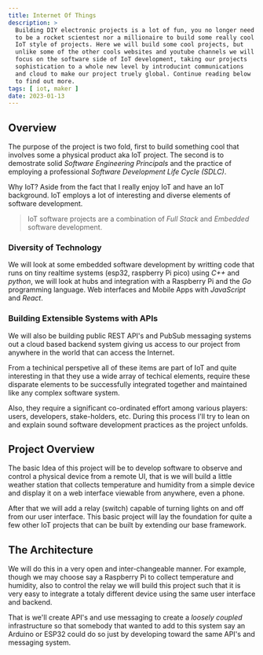```yaml
---
title: Internet Of Things
description: >
  Building DIY electronic projects is a lot of fun, you no longer need
  to be a rocket scientest nor a millionaire to build some really cool
  IoT style of projects. Here we will build some cool projects, but
  unlike some of the other cools websites and youtube channels we will
  focus on the software side of IoT development, taking our projects
  sophistication to a whole new level by introducint communications
  and cloud to make our project truely global. Continue reading below
  to find out more.
tags: [ iot, maker ]
date: 2023-01-13
---
```


## Overview

The purpose of the project is two fold, first to build something cool
that involves some a physical product aka IoT project. The second is
to demostrate solid _Software Engineering Principals_ and the practice
of employing a professional _Software Development Life Cycle (SDLC)_.

Why IoT? Aside from the fact that I really enjoy IoT and have an IoT
background. IoT employs a lot of interesting and diverse elements of
software development.

>IoT software projects are a combination of _Full Stack_ and
>_Embedded_ software development.

### Diversity of Technology

We will look at some embedded software development by writting code
that runs on tiny realtime systems (esp32, raspberry Pi pico) using
_C++_ and _python_, we will look at hubs and integration with a
Raspberry Pi and the _Go_ programming language. Web interfaces and
Mobile Apps with _JavaScript_ and _React_.

### Building Extensible Systems with APIs

We will also be building public REST API's and PubSub messaging
systems out a cloud based backend system giving us access to our
project from anywhere in the world that can access the Internet.

From a techinical perspetive all of these items are part of IoT and
quite interesting in that they use a wide array of techical elements,
require these disparate elements to be successfully integrated
together and maintained like any complex software system.

Also, they require a significant co-ordinated effort among various
players: users, developers, stake-holders, etc.  During this process
I'll try to lean on and explain sound software development practices
as the project unfolds.

## Project Overview

The basic Idea of this project will be to develop software to observe
and control a physical device from a remote UI, that is we will build
a little weather station that collects temperature and humidity from a
simple device and display it on a web interface viewable from
anywhere, even a phone.

After that we will add a relay (switch) capable of turning lights on
and off from our user interface. This basic project will lay the
foundation for quite a few other IoT projects that can be built by
extending our base framework.

## The Architecture

We will do this in a very open and inter-changeable manner. For
example, though we may choose say a Raspberry Pi to collect
temperature and humidity, also to control the relay we will build this
project such that it is very easy to integrate a totaly different
device using the same user interface and backend.

That is we'll create API's and use messaging to create a _loosely
coupled_ infrastructure so that somebody that wanted to add to this
system say an Arduino or ESP32 could do so just by developing toward
the same API's and messaging system.

